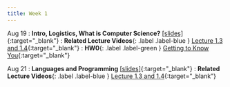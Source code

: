 ```yaml
---
title: Week 1
---
```


Aug 19
: **Intro, Logistics, What is Computer Science?** [\[slides\]](https://docs.google.com/presentation/d/1oMDVTL9XTAbwtx_afLMbRiNVLKbM7t5Sm-nq2Ff8EF0/edit?usp=sharing){:target="\_blank"}
: **Related Lecture Videos**{: .label .label-blue } [Lecture 1.3 and 1.4](https://youtube.com/playlist?list=PLr509y092L29Yfu6uie3T0ArYdJsuKpeQ){:target="\_blank"}
: **HW0**{: .label .label-green } [Getting to Know You](https://codio.com/p/signup?courseToken=mentor-novel){:target="\_blank"}


Aug 21
: **Languages and Programming** [\[slides\]](https://docs.google.com/presentation/d/1EpQ9efo0xEQ-3vaT_02WsNti1jCJQwHZ2l88z9ZBjUg/edit?usp=sharing){:target="\_blank"}
: **Related Lecture Videos**{: .label .label-blue } [Lecture 1.3 and 1.4](https://youtube.com/playlist?list=PLr509y092L29Yfu6uie3T0ArYdJsuKpeQ){:target="\_blank"}


